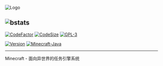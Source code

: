 ![Logo](https://image-1253288465.cos.ap-shanghai.myqcloud.com/2021/08/12/1105255dd4e38.png)

![bstats](https://bstats.org/signatures/bukkit/QuestEngine.svg)
---

[![CodeFactor](https://www.codefactor.io/repository/github/inrhor/questengine/badge)](https://www.codefactor.io/repository/github/inrhor/questengine) 
[![CodeSize](https://img.shields.io/github/languages/code-size/inrhor/QuestEngine)](https://img.shields.io/github/languages/code-size/inrhor/QuestEngine) 
[![GPL-3](https://img.shields.io/github/license/inrhor/QuestEngine)](https://img.shields.io/github/license/inrhor/QuestEngine) 


[![Version](https://img.shields.io/badge/version-1.0.0--Pre13-blue)](https://img.shields.io/badge/version-1.0.0--Pre1-blue)
[![Minecraft-Java](https://img.shields.io/badge/minecraft-Java%201.12--1.17-purple)](https://img.shields.io/badge/minecraft-Java%201.12--1.17-purple)

---
Minecraft - 面向异世界的任务引擎系统
